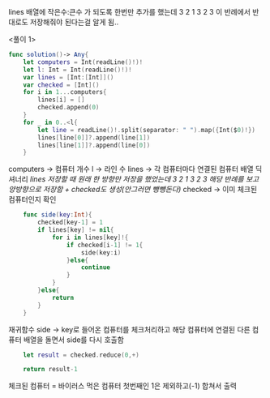 lines 배열에 작은수:큰수 가 되도록 한번만 추가를 했는데
3
2
1 3
2 3
이 반례에서 반대로도 저장해줘야 된다는걸 알게 됨..

<풀이 1>

```swift
func solution()-> Any{
    let computers = Int(readLine()!)!
    let l: Int = Int(readLine()!)!
    var lines = [Int:[Int]]()
    var checked = [Int]()
    for i in 1...computers{
        lines[i] = []
        checked.append(0)
    }
    for _ in 0..<l{
        let line = readLine()!.split(separator: " ").map({Int($0)!})
        lines[line[0]]?.append(line[1])
        lines[line[1]]?.append(line[0])
    }
```

computers -> 컴퓨터 개수
l -> 라인 수
lines -> 각 컴퓨터마다 연결된 컴퓨터 배열 딕셔너리
_lines 저장할 때 원래 한 방향만 저장을 했었는데
3
2
1 3
2 3
해당 반례를 보고 양방향으로 저장함 + checked도 생성(안그러면 뺑뺑돈다)_
checked -> 이미 체크된 컴퓨터인지 확인

```swift
    func side(key:Int){
        checked[key-1] = 1
        if lines[key] != nil{
            for i in lines[key]!{
                if checked[i-1] != 1{
                    side(key:i)
                }else{
                    continue
                }
            }
        }else{
            return
        }
    }
```

재귀함수 side -> key로 들어온 컴퓨터를 체크처리하고 해당 컴퓨터에 연결된 다른 컴퓨터 배열을 돌면서 side를 다시 호출함

```swift
    let result = checked.reduce(0,+)

    return result-1
```

체크된 컴퓨터 = 바이러스 먹은 컴퓨터
첫번째인 1은 제외하고(-1) 합쳐서 출력

